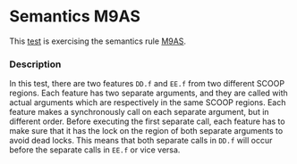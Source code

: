 # Semantics M9AS

This [test](.) is exercising the semantics rule [M9AS](../Readme.md).

### Description

In this test, there are two features `DD.f` and `EE.f` from two different SCOOP regions. Each feature has two separate arguments, and they are called with actual arguments which are respectively in the same SCOOP regions. Each feature makes a synchronously call on each separate argument, but in different order. Before executing the first separate call, each feature has to make sure that it has the lock on the region of both separate arguments to avoid dead locks. This means that both separate calls in `DD.f` will occur before the separate calls in `EE.f` or vice versa.

